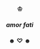 <br/>
<br/>
<h3 align=center>♔</h3>
<h3 align=center><i>amor fati</i></h3>
<h3 align=center>☻ ♡ ☻</h3>
<br/>
<br/>
<br/>
